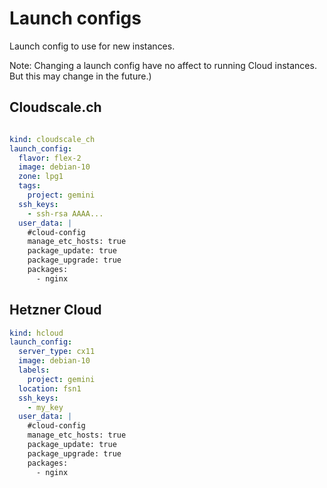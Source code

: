 # Launch configs

Launch config to use for new instances.

Note: Changing a launch config have no affect to running Cloud instances. But this may change in the future.)

## Cloudscale.ch

```yaml

kind: cloudscale_ch
launch_config:
  flavor: flex-2
  image: debian-10
  zone: lpg1
  tags:
    project: gemini
  ssh_keys:
    - ssh-rsa AAAA...
  user_data: |
    #cloud-config
    manage_etc_hosts: true
    package_update: true
    package_upgrade: true
    packages:
      - nginx
```

## Hetzner Cloud

```yaml
kind: hcloud
launch_config:
  server_type: cx11
  image: debian-10
  labels:
    project: gemini
  location: fsn1
  ssh_keys:
    - my_key
  user_data: |
    #cloud-config
    manage_etc_hosts: true
    package_update: true
    package_upgrade: true
    packages:
      - nginx
```

